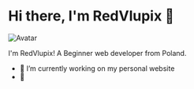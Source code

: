 # Hi there, I'm RedVlupix 👋

![Avatar](https://avatars.githubusercontent.com/u/92546335?v=4)

I'm RedVlupix! 
A Beginner web developer from Poland.

- 🔭 I’m currently working on my personal website
- 🦊
